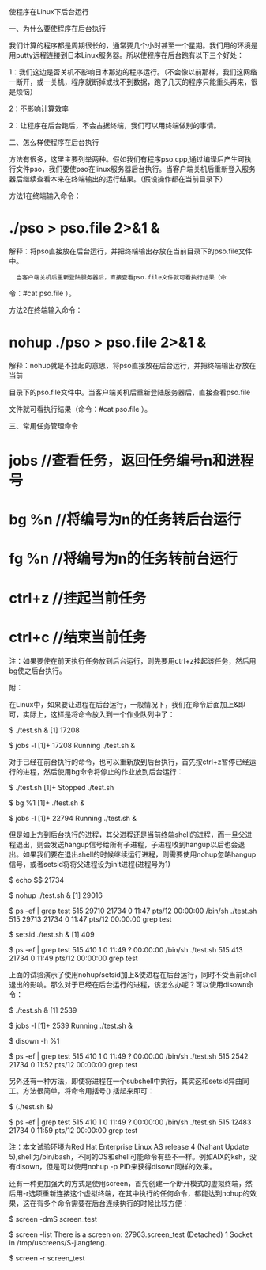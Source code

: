 使程序在Linux下后台运行

一、为什么要使程序在后台执行

我们计算的程序都是周期很长的，通常要几个小时甚至一个星期。我们用的环境是用putty远程连接到日本Linux服务器。所以使程序在后台跑有以下三个好处：

1：我们这边是否关机不影响日本那边的程序运行。（不会像以前那样，我们这网络一断开，或一关机，程序就断掉或找不到数据，跑了几天的程序只能重头再来，很是烦恼）

2：不影响计算效率

2：让程序在后台跑后，不会占据终端，我们可以用终端做别的事情。

二、怎么样使程序在后台执行

方法有很多，这里主要列举两种。假如我们有程序pso.cpp,通过编译后产生可执行文件pso，我们要使pso在linux服务器后台执行。当客户端关机后重新登入服务器后继续查看本来在终端输出的运行结果。（假设操作都在当前目录下）

方法1在终端输入命令： 

 # ./pso > pso.file 2>&1 &  

解释：将pso直接放在后台运行，并把终端输出存放在当前目录下的pso.file文件中。

      当客户端关机后重新登陆服务器后，直接查看pso.file文件就可看执行结果（命

令：#cat pso.file ）。

   

方法2在终端输入命令： 

# nohup  ./pso > pso.file 2>&1 &

解释：nohup就是不挂起的意思，将pso直接放在后台运行，并把终端输出存放在当前

目录下的pso.file文件中。当客户端关机后重新登陆服务器后，直接查看pso.file

文件就可看执行结果（命令：#cat pso.file ）。

三、常用任务管理命令

# jobs      //查看任务，返回任务编号n和进程号

# bg  %n   //将编号为n的任务转后台运行

# fg  %n   //将编号为n的任务转前台运行

# ctrl+z    //挂起当前任务

# ctrl+c    //结束当前任务

 

注：如果要使在前天执行任务放到后台运行，则先要用ctrl+z挂起该任务，然后用bg使之后台执行。

 

 

 

附：

 

 

在Linux中，如果要让进程在后台运行，一般情况下，我们在命令后面加上&即可，实际上，这样是将命令放入到一个作业队列中了：

$ ./test.sh &
[1] 17208

$ jobs -l
[1]+ 17208 Running                 ./test.sh &

对于已经在前台执行的命令，也可以重新放到后台执行，首先按ctrl+z暂停已经运行的进程，然后使用bg命令将停止的作业放到后台运行：

$ ./test.sh
[1]+  Stopped                 ./test.sh

$ bg %1
[1]+ ./test.sh &

$ jobs -l
[1]+ 22794 Running                 ./test.sh &


但是如上方到后台执行的进程，其父进程还是当前终端shell的进程，而一旦父进程退出，则会发送hangup信号给所有子进程，子进程收到hangup以后也会退出。如果我们要在退出shell的时候继续运行进程，则需要使用nohup忽略hangup信号，或者setsid将将父进程设为init进程(进程号为1)

$ echo $$
21734

$ nohup ./test.sh &
[1] 29016

$ ps -ef | grep test
515      29710 21734  0 11:47 pts/12   00:00:00 /bin/sh ./test.sh
515      29713 21734  0 11:47 pts/12   00:00:00 grep test

$ setsid ./test.sh &
[1] 409

$ ps -ef | grep test
515        410     1  0 11:49 ?        00:00:00 /bin/sh ./test.sh
515        413 21734  0 11:49 pts/12   00:00:00 grep test

上面的试验演示了使用nohup/setsid加上&使进程在后台运行，同时不受当前shell退出的影响。那么对于已经在后台运行的进程，该怎么办呢？可以使用disown命令：

$ ./test.sh &
[1] 2539

$ jobs -l
[1]+  2539 Running                 ./test.sh &

$ disown -h %1

$ ps -ef | grep test
515        410     1  0 11:49 ?        00:00:00 /bin/sh ./test.sh
515       2542 21734  0 11:52 pts/12   00:00:00 grep test

另外还有一种方法，即使将进程在一个subshell中执行，其实这和setsid异曲同工。方法很简单，将命令用括号() 括起来即可：

$ (./test.sh &)

$ ps -ef | grep test
515        410     1  0 11:49 ?        00:00:00 /bin/sh ./test.sh
515      12483 21734  0 11:59 pts/12   00:00:00 grep test

注：本文试验环境为Red Hat Enterprise Linux AS release 4 (Nahant Update 5),shell为/bin/bash，不同的OS和shell可能命令有些不一样。例如AIX的ksh，没有disown，但是可以使用nohup -p PID来获得disown同样的效果。

还有一种更加强大的方式是使用screen，首先创建一个断开模式的虚拟终端，然后用-r选项重新连接这个虚拟终端，在其中执行的任何命令，都能达到nohup的效果，这在有多个命令需要在后台连续执行的时候比较方便：

$ screen -dmS screen_test

$ screen -list
There is a screen on:
        27963.screen_test       (Detached)
1 Socket in /tmp/uscreens/S-jiangfeng.

$ screen -r screen_test


